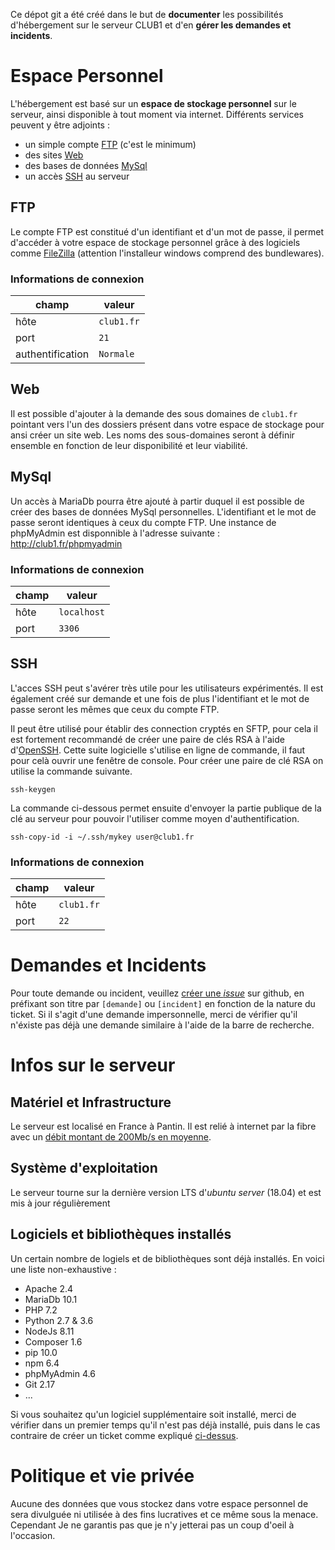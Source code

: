 Ce dépot git a été créé dans le but de **documenter** les possibilités d'hébergement sur le serveur CLUB1 et d'en **gérer les demandes et incidents**.


# Espace Personnel

L'hébergement est basé sur un **espace de stockage personnel** sur le serveur, ainsi disponible à tout moment via internet. Différents services peuvent y être adjoints :

-   un simple compte [FTP](#ftp) (c'est le minimum)
-   des sites [Web](#web)
-   des bases de données [MySql](#mysql)
-   un accès [SSH](#ssh) au serveur

## FTP

Le compte FTP est constitué d'un identifiant et d'un mot de passe, il permet d'accéder à votre espace de stockage personnel grâce à des logiciels comme [FileZilla](https://filezilla-project.org/download.php?type=client) (attention l'installeur windows comprend des bundlewares).

### Informations de connexion

| champ            | valeur     |
| ---------------- | ---------- |
| hôte             | `club1.fr` |
| port             | `21`       |
| authentification | `Normale`  |

## Web

Il est possible d'ajouter à la demande des sous domaines de `club1.fr` pointant vers l'un des dossiers présent dans votre espace de stockage pour ansi créer un site web. Les noms des sous-domaines seront à définir ensemble en fonction de leur disponibilité et leur viabilité.

## MySql

Un accès à MariaDb pourra être ajouté à partir duquel il est possible de créer des bases de données MySql personnelles. L'identifiant et le mot de passe seront identiques à ceux du compte FTP. Une instance de phpMyAdmin est disponnible à l'adresse suivante : <http://club1.fr/phpmyadmin>

### Informations de connexion

| champ            | valeur      |
| ---------------- | ----------- |
| hôte             | `localhost` |
| port             | `3306`      |

## SSH

L'acces SSH peut s'avérer très utile pour les utilisateurs expérimentés. Il est également créé sur demande et une fois de plus l'identifiant et le mot de passe seront les mêmes que ceux du compte FTP.

Il peut être utilisé pour établir des connection cryptés en SFTP, pour cela il est fortement recommandé de créer une paire de clés RSA à l'aide d'[OpenSSH](https://fr.wikipedia.org/wiki/OpenSSH). Cette suite logicielle s'utilise en ligne de commande, il faut pour celà ouvrir une fenêtre de console. Pour créer une paire de clé RSA on utilise la commande suivante.

```$
ssh-keygen
```

La commande ci-dessous permet ensuite d'envoyer la partie publique de la clé au serveur pour pouvoir l'utiliser comme moyen d'authentification.

```$
ssh-copy-id -i ~/.ssh/mykey user@club1.fr
```

### Informations de connexion

| champ            | valeur     |
| ---------------- | ---------- |
| hôte             | `club1.fr` |
| port             | `22`       |


# Demandes et Incidents

Pour toute demande ou incident, veuillez [créer une _issue_](https://github.com/club-1/hosting/issues) sur github, en préfixant son titre par `[demande]` ou `[incident]` en fonction de la nature du ticket. Si il s'agit d'une demande impersonnelle, merci de vérifier qu'il n'éxiste pas déjà une demande similaire à l'aide de la barre de recherche.


# Infos sur le serveur

## Matériel et Infrastructure

Le serveur est localisé en France à Pantin. Il est relié à internet par la fibre avec un [débit montant de 200Mb/s en moyenne](https://www.nperf.com/r/338260996-nDOmVdkc).

## Système d'exploitation

Le serveur tourne sur la dernière version LTS d'_ubuntu server_ (18.04) et est mis à jour régulièrement

## Logiciels et bibliothèques installés

Un certain nombre de logiels et de bibliothèques sont déjà installés. En voici une liste non-exhaustive :
-   Apache 2.4
-   MariaDb 10.1
-   PHP 7.2
-   Python 2.7 & 3.6
-   NodeJs 8.11
-   Composer 1.6
-   pip 10.0
-   npm 6.4
-   phpMyAdmin 4.6
-   Git 2.17
-   ...

Si vous souhaitez qu'un logiciel supplémentaire soit installé, merci de vérifier dans un premier temps qu'il n'est pas déjà installé, puis dans le cas contraire de créer un ticket comme expliqué [ci-dessus](#demandes-et-incidents).

# Politique et vie privée

Aucune des données que vous stockez dans votre espace personnel de sera divulguée ni utilisée à des fins lucratives et ce même sous la menace. Cependant Je ne garantis pas que je n'y jetterai pas un coup d'oeil à l'occasion.